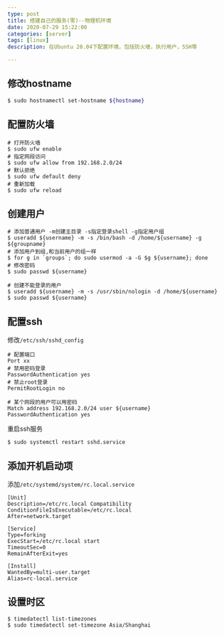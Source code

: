 ```yaml
---
type: post
title: 搭建自己的服务(零)--物理机环境
date: 2020-07-29 15:22:00
categories: [server]
tags: [linux]
description: 在Ubuntu 20.04下配置环境，包括防火墙，执行用户，SSH等

---
```


## 修改hostname

```sh
$ sudo hostnamectl set-hostname ${hostname}
```

## 配置防火墙

```shell script
# 打开防火墙
$ sudo ufw enable
# 指定网段访问
$ sudo ufw allow from 192.168.2.0/24
# 默认拒绝
$ sudo ufw default deny
# 重新加载
$ sudo ufw reload
```

## 创建用户

```shell
# 添加普通用户 -m创建主目录 -s指定登录shell -g指定用户组
$ useradd ${username} -m -s /bin/bash -d /home/${username} -g ${groupname}
# 添加用户到组,和当前用户的组一样
$ for g in `groups`; do sudo usermod -a -G $g ${username}; done
# 修改密码
$ sudo passwd ${username}

# 创建不能登录的用户
$ useradd ${username} -m -s /usr/sbin/nologin -d /home/${username}
$ sudo passwd ${username}
```

## 配置ssh

修改`/etc/ssh/sshd_config`
```
# 配置端口
Port xx
# 禁用密码登录
PasswordAuthentication yes
# 禁止root登录
PermitRootLogin no

# 某个网段的用户可以用密码
Match address 192.168.2.0/24 user ${username}
PasswordAuthentication yes
```
重启ssh服务
```shell script
$ sudo systemctl restart sshd.service
```

## 添加开机启动项
添加`/etc/systemd/system/rc.local.service`
```
[Unit]
Description=/etc/rc.local Compatibility
ConditionFileIsExecutable=/etc/rc.local
After=network.target

[Service]
Type=forking
ExecStart=/etc/rc.local start
TimeoutSec=0
RemainAfterExit=yes

[Install]
WantedBy=multi-user.target
Alias=rc-local.service
```

## 设置时区
```shell script
$ timedatectl list-timezones
$ sudo timedatectl set-timezone Asia/Shanghai
```

